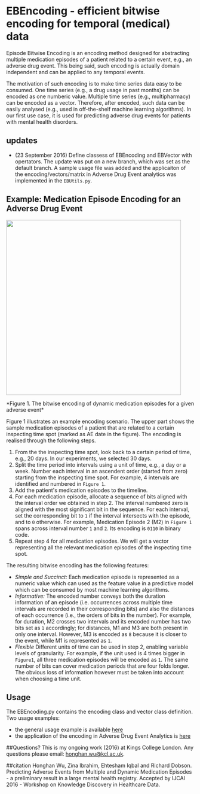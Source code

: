 # EBEncoding - efficient bitwise encoding for temporal (medical) data
Episode Bitwise Encoding is an encoding method designed for abstracting multiple medication episodes of a patient related to a certain event, e.g., an adverse drug event. This being said, such encoding is actually domain independent and can be applied to any temporal events. 

The motivation of such encoding is to make time series data easy to be consumed. One time series (e.g., a drug usage in past months) can be encoded as one numberic value. Multiple time series (e.g., multipharmacy) can be encoded as a vector. Therefore, after encoded, such data can be easily analysed (e.g., used in off-the-shelf machine learning algorithms). In our first use case, it is used for predicting adverse drug events for patients with mental health disorders.

## updates
- (23 September 2016) Define classess of EBEncoding and EBVector with opertators. The update was put on a new branch, which was set as the default branch. A sample usage file was added and the applicaiton of the encoding/vectors/matrix in Adverse Drug Event analytics was implemented in the `EBUtils.py`.

## Example: Medication Episode Encoding for an Adverse Drug Event
<p>
  <img src="https://github.com/Honghan/EBEncoding/blob/master/EBEncoding/imgs/fig2.png" width="468"/>
</p>
*Figure 1. The bitwise encoding of dynamic medication episodes for a given adverse event*

Figure 1 illustrates an example encoding scenario. The upper part shows the sample medication episodes of a patient that are related to a certain inspecting time spot (marked as AE date in the figure). The encoding is realised through the following steps.

1. From the the inspecting time spot, look back to a certain period of time, e.g., 20 days. In our experiments, we selected 30 days. 
2. Split the time period into intervals using a unit of time, e.g., a day or a week. Number each interval in an ascendent order (started from zero) starting from the inspecting time spot. For example, 4 intervals are identified and numbered in `Figure 1`.
3. Add the patient's medication episodes to the timeline. 
4. For each medication episode, allocate a sequence of bits aligned with the interval order we obtained in step 2. The interval numbered zero is aligned with the most significant bit in the sequence. For each interval, set the corresponding bit to `1` if the interval intersects with the episode, and to `0` otherwise. For example, Medication Episode 2 (M2) in `Figure 1` spans across interval number `1` and `2`. Its encoding is `0110` in binary code.
5. Repeat step 4 for all medication episodes. We will get a vector representing all the relevant medication episodes of the inspecting time spot.

The resulting bitwise encoding has the following features: 
- *Simple and Succinct:* Each medication episode is represented as a numeric value which can used as the feature value in a predictive model which can be consumed by most machine learning algorithms. 
- *Informative:* The encoded number conveys both the duration information of an episode (i.e. occurrences across multiple time intervals are recorded in their corresponding bits) and also the distances of each occurrence (i.e., the orders of bits in the number). For example, for duration, M2 crosses two intervals and its encoded number has two bits set as `1` accordingly; for distances, M1 and M3 are both present in only one interval. However, M3 is encoded as `8` because it is closer to the event, while M1 is represented as `1`.
- *Flexible* Different units of time can be used in step 2, enabling variable levels of granularity. For example, if the unit used is 4 times bigger in `Figure1`, all three medication episodes will be encoded as `1`. The same number of bits can cover medication periods that are four folds longer. The obvious loss of information however must be taken into account when choosing a time unit. 

## Usage
The EBEncoding.py contains the encoding class and vector class definition. Two usage examples:
- the general usage example is available [here](https://github.com/Honghan/EBEncoding/blob/eb_algebra/EBEncoding/ebencoding_example.py)
- the application of the encoding in Adverse Drug Event Analytics is [here](https://github.com/Honghan/EBEncoding/blob/eb_algebra/EBEncoding/EBUtil.py)

##Questions?
This is my ongoing work (2016) at Kings College London. Any questions please email: honghan.wu@kcl.ac.uk.

##citation
Honghan Wu, Zina Ibrahim, Ehtesham Iqbal and Richard Dobson. Predicting Adverse Events from Multiple and Dynamic Medication Episodes - a preliminary result in a large mental health registry. Accepted by IJCAI 2016 - Workshop on Knowledge Discovery in Healthcare Data.
